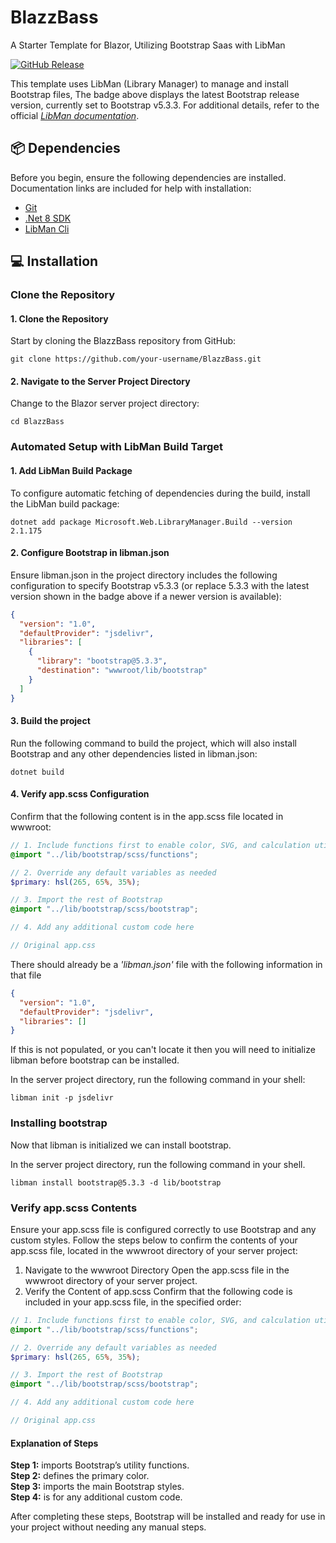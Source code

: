 # BlazzBass

A Starter Template for Blazor, Utilizing Bootstrap Saas with LibMan

[![GitHub Release](https://img.shields.io/github/v/release/twbs/Bootstrap?logo=bootstrap&logoColor=white&label=Bootstrap)](https://github.com/twbs/bootstrap/releases/latest)

This template uses LibMan (Library Manager) to manage and install Bootstrap files, The badge above displays the latest Bootstrap release version, currently set to Bootstrap v5.3.3. For additional details, refer to the official *[LibMan documentation](https://learn.microsoft.com/en-us/aspnet/core/client-side/libman/libman-cli?view=aspnetcore-8.0)*.

## 📦 Dependencies

Before you begin, ensure the following dependencies are installed. Documentation links are included for help with installation:

- [Git](https://git-scm.com/book/en/v2/Getting-Started-Installing-Git)
- [.Net 8 SDK](https://learn.microsoft.com/en-us/dotnet/core/install/)
- [LibMan Cli](https://learn.microsoft.com/en-us/aspnet/core/client-side/libman/libman-cli?view=aspnetcore-8.0#installation)

## 💻 Installation

### Clone the Repository

#### 1. Clone the Repository

Start by cloning the BlazzBass repository from GitHub:

```git
git clone https://github.com/your-username/BlazzBass.git
```

#### 2. Navigate to the Server Project Directory

Change to the Blazor server project directory:

```shell
cd BlazzBass
```

### Automated Setup with LibMan Build Target

#### 1. Add LibMan Build Package

To configure automatic fetching of dependencies during the build, install the LibMan build package:

```shell
dotnet add package Microsoft.Web.LibraryManager.Build --version 2.1.175
```

#### 2. Configure Bootstrap in libman.json

Ensure libman.json in the project directory includes the following configuration to specify Bootstrap v5.3.3 (or replace 5.3.3 with the latest version shown in the badge above if a newer version is available):

```json
{
  "version": "1.0",
  "defaultProvider": "jsdelivr",
  "libraries": [
    {
      "library": "bootstrap@5.3.3",
      "destination": "wwwroot/lib/bootstrap"
    }
  ]
}
```

#### 3. Build the project

Run the following command to build the project, which will also install Bootstrap and any other dependencies listed in libman.json:

```shell
dotnet build
```

#### 4. Verify app.scss Configuration

Confirm that the following content is in the app.scss file located in wwwroot:

```scss
// 1. Include functions first to enable color, SVG, and calculation utilities
@import "../lib/bootstrap/scss/functions";

// 2. Override any default variables as needed
$primary: hsl(265, 65%, 35%);

// 3. Import the rest of Bootstrap
@import "../lib/bootstrap/scss/bootstrap";

// 4. Add any additional custom code here

// Original app.css
```

There should already be a *'libman.json'* file with the following information in that file

```json
{
  "version": "1.0",
  "defaultProvider": "jsdelivr",
  "libraries": []
}
```

If this is not populated, or you can't locate it then you will need to initialize libman before bootstrap can be installed.  

In the server project directory, run the following command in your shell:

```shell
libman init -p jsdelivr
```

### Installing bootstrap

Now that libman is initialized we can install bootstrap.

In the server project directory, run the following command in your shell.

```shell
libman install bootstrap@5.3.3 -d lib/bootstrap
```

### Verify app.scss Contents

Ensure your app.scss file is configured correctly to use Bootstrap and any custom styles. Follow the steps below to confirm the contents of your app.scss file, located in the wwwroot directory of your server project:

1. Navigate to the wwwroot Directory
Open the app.scss file in the wwwroot directory of your server project.
2. Verify the Content of app.scss
Confirm that the following code is included in your app.scss file, in the specified order:

```scss
// 1. Include functions first to enable color, SVG, and calculation utilities
@import "../lib/bootstrap/scss/functions";

// 2. Override any default variables as needed
$primary: hsl(265, 65%, 35%);

// 3. Import the rest of Bootstrap
@import "../lib/bootstrap/scss/bootstrap";

// 4. Add any additional custom code here

// Original app.css
```

#### Explanation of Steps

**Step 1:** imports Bootstrap’s utility functions.  
**Step 2:** defines the primary color.  
**Step 3:** imports the main Bootstrap styles.  
**Step 4:** is for any additional custom code.  

After completing these steps, Bootstrap will be installed and ready for use in your project without needing any manual steps.

<!-- TODO Add steps for compiling scss to css and creating css.min files -->